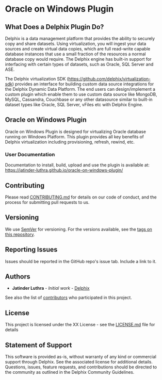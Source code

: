 # Oracle on Windows Plugin

## What Does a Delphix Plugin Do?

Delphix is a data management platform that provides the ability to securely copy and share datasets. Using virtualization, you will ingest your data sources and create virtual data copies, which are full read-write capable database instances that use a small fraction of the resources a normal database copy would require. The Delphix engine has built-in support for interfacing with certain types of datasets, such as Oracle, SQL Server and ASE.

The Delphix virtualization SDK (https://github.com/delphix/virtualization-sdk) provides an interface for building custom data source integrations for the Delphix Dynamic Data Platform. The end users can design/implement a custom plugin which enable them to use custom data source like MongoDB, MySQL, Cassandra, Couchbase or any other datasource similar to built-in dataset types like Oracle, SQL Server, vFiles etc with Delphix Engine.

## Oracle on Windows Plugin

Oracle on Windows Plugin is designed for virtualizing Oracle database running on Windows Platform. This plugin provides all key benefits of Delphix virtualization including provisioning, refresh, rewind, etc.

### User Documentation

Documentation to install, build, upload and use the plugin is available at: https://jatinder-luthra.github.io/oracle-on-windows-plugin/

## Contributing

Please read [CONTRIBUTING.md](https://github.com/delphix/.github/blob/master/CONTRIBUTING.md) for details on our code of conduct, and the process for submitting pull requests to us.

## Versioning

We use [SemVer](http://semver.org/) for versioning. For the versions available, see the [tags on this repository](https://github.com/your/project/tags). 

## Reporting Issues

Issues should be reported in the GitHub repo's issue tab. Include a link to it.

## Authors

* **Jatinder Luthra** - *Initial work* - [Delphix](https://github.com/delphix)

See also the list of [contributors](https://github.com/your/project/contributors) who participated in this project.

## License

This project is licensed under the XX License - see the [LICENSE.md](LICENSE.md) file for details

## Statement of Support

This software is provided as-is, without warranty of any kind or commercial support through Delphix. See the associated license for additional details. Questions, issues, feature requests, and contributions should be directed to the community as outlined in the Delphix Community Guidelines.

